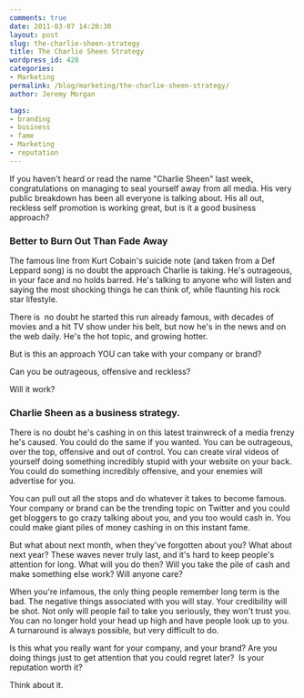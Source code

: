 ```yaml
---
comments: true
date: 2011-03-07 14:20:30
layout: post
slug: the-charlie-sheen-strategy
title: The Charlie Sheen Strategy
wordpress_id: 428
categories:
- Marketing
permalink: /blog/marketing/the-charlie-sheen-strategy/
author: Jeremy Morgan

tags:
- branding
- business
- fame
- Marketing
- reputation
---
```


If you haven't heard or read the name "Charlie Sheen" last week, congratulations on managing to seal yourself away from all media. His very public breakdown has been all everyone is talking about. His all out, reckless self promotion is working great, but is it a good business approach?




### Better to Burn Out Than Fade Away


The famous line from Kurt Cobain's suicide note (and taken from a Def Leppard song) is no doubt the approach Charlie is taking. He's outrageous, in your face and no holds barred. He's talking to anyone who will listen and saying the most shocking things he can think of, while flaunting his rock star lifestyle.

There is  no doubt he started this run already famous, with decades of movies and a hit TV show under his belt, but now he's in the news and on the web daily. He's the hot topic, and growing hotter.

But is this an approach YOU can take with your company or brand?

Can you be outrageous, offensive and reckless?

Will it work?


### Charlie Sheen as a business strategy.


There is no doubt he's cashing in on this latest trainwreck of a media frenzy he's caused. You could do the same if you wanted. You can be outrageous, over the top, offensive and out of control. You can create viral videos of yourself doing something incredibly stupid with your website on your back. You could do something incredibly offensive, and your enemies will advertise for you.

You can pull out all the stops and do whatever it takes to become famous. Your company or brand can be the trending topic on Twitter and you could get bloggers to go crazy talking about you, and you too would cash in. You could make giant piles of money cashing in on this instant fame.

But what about next month, when they've forgotten about you? What about next year? These waves never truly last, and it's hard to keep people's attention for long. What will you do then? Will you take the pile of cash and make something else work? Will anyone care?

When you're infamous, the only thing people remember long term is the bad. The negative things associated with you will stay. Your credibility will be shot. Not only will people fail to take you seriously, they won't trust you. You can no longer hold your head up high and have people look up to you. A turnaround is always possible, but very difficult to do.

Is this what you really want for your company, and your brand? Are you doing things just to get attention that you could regret later?  Is your reputation worth it?

Think about it.
